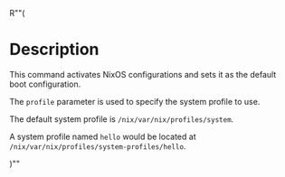 R""(

# Description

This command activates NixOS configurations and sets it as the default boot configuration.

The `profile` parameter is used to specify the system profile to use.

The default system profile is `/nix/var/nix/profiles/system`.

A system profile named `hello` would be located at `/nix/var/nix/profiles/system-profiles/hello`.

)""


